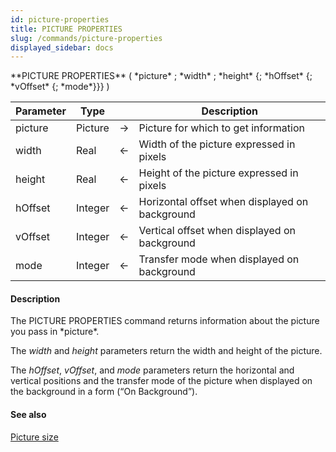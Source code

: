```yaml
---
id: picture-properties
title: PICTURE PROPERTIES
slug: /commands/picture-properties
displayed_sidebar: docs
---
```


<!--REF #_command_.PICTURE PROPERTIES.Syntax-->**PICTURE PROPERTIES** ( *picture* ; *width* ; *height* {; *hOffset* {; *vOffset* {; *mode*}}} )<!-- END REF-->
<!--REF #_command_.PICTURE PROPERTIES.Params-->
| Parameter | Type |  | Description |
| --- | --- | --- | --- |
| picture | Picture | &#8594;  | Picture for which to get information |
| width | Real | &#8592; | Width of the picture expressed in pixels |
| height | Real | &#8592; | Height of the picture expressed in pixels |
| hOffset | Integer | &#8592; | Horizontal offset when displayed on background |
| vOffset | Integer | &#8592; | Vertical offset when displayed on background |
| mode | Integer | &#8592; | Transfer mode when displayed on background |

<!-- END REF-->

#### Description 

<!--REF #_command_.PICTURE PROPERTIES.Summary-->The PICTURE PROPERTIES command returns information about the picture you pass in *picture*.<!-- END REF-->

The *width* and *height* parameters return the width and height of the picture.

The *hOffset*, *vOffset*, and *mode* parameters return the horizontal and vertical positions and the transfer mode of the picture when displayed on the background in a form (“On Background”).

#### See also 

[Picture size](picture-size.md)  